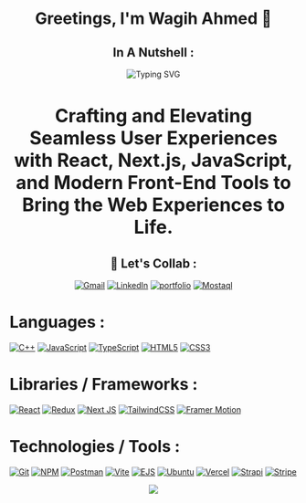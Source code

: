 <h1 align="center" style="border-bottom: none;">Greetings, I'm Wagih Ahmed 👋</h1>

<div align="center">

  ##  In A Nutshell :
  <img src="https://readme-typing-svg.demolab.com?font=Fira+Code&weight=500&size=24&color=9F9AA4&center=true&vCenter=true&width=435&lines=Front+End+Developer" alt="Typing SVG">
   <h3 style="font-size: 32px;">
     Crafting and Elevating Seamless User Experiences with React, Next.js, JavaScript, and Modern Front-End Tools to Bring the Web Experiences to Life.
  </h3>

  ## 🔗 Let's Collab :
  [![Gmail](https://img.shields.io/badge/Gmail-D14836?style=for-the-badge&logo=gmail&logoColor=white)](mailto:awagih851@gmail.com)
  [![LinkedIn](https://img.shields.io/badge/LinkedIn-0077B5?style=for-the-badge&logo=linkedin&logoColor=white)](https://www.linkedin.com/in/wagih-ahmed12/)
  [![portfolio](https://img.shields.io/badge/Portfolio-1F9AA5?style=for-the-badge&logo=about.me&logoColor=white)](https://portfolio-flax-mu-65.vercel.app/)
  [![Mostaql](https://img.shields.io/badge/Mostaql-2EC866?style=for-the-badge&logo=freelancer&logoColor=white)](https://mostaql.com/u/Wagih_Ahmed_M/portfolio)


</div>

# Languages :
[![C++](https://img.shields.io/badge/C++-00599C.svg?style=for-the-badge&logo=cplusplus&logoColor=white)](https://isocpp.org/)
[![JavaScript](https://img.shields.io/badge/javascript-%23323330.svg?style=for-the-badge&logo=javascript&logoColor=%23F7DF1E)](https://developer.mozilla.org/en-US/docs/Web/JavaScript)
[![TypeScript](https://img.shields.io/badge/typescript-%23007ACC.svg?style=for-the-badge&logo=typescript&logoColor=white)](https://www.typescriptlang.org/)
[![HTML5](https://img.shields.io/badge/html5-%23E34F26.svg?style=for-the-badge&logo=html5&logoColor=white)](https://developer.mozilla.org/en-US/docs/Web/HTML)
[![CSS3](https://img.shields.io/badge/css3-%231572B6.svg?style=for-the-badge&logo=css3&logoColor=white)](https://developer.mozilla.org/en-US/docs/Web/CSS)


# Libraries / Frameworks :
[![React](https://img.shields.io/badge/react-%2320232a.svg?style=for-the-badge&logo=react&logoColor=%2361DAFB)](https://react.dev/)
[![Redux](https://img.shields.io/badge/redux-%23593d88.svg?style=for-the-badge&logo=redux&logoColor=white)](https://redux.js.org/introduction/getting-started)
[![Next JS](https://img.shields.io/badge/Next-black?style=for-the-badge&logo=next.js&logoColor=white)](https://nextjs.org/)
[![TailwindCSS](https://img.shields.io/badge/tailwindcss-%2338B2AC.svg?style=for-the-badge&logo=tailwind-css&logoColor=white)](https://tailwindcss.com/)
[![Framer Motion](https://img.shields.io/badge/Framer%20Motion-%23FFB300.svg?style=for-the-badge&logo=framer)](https://motion.dev/)

# Technologies / Tools :
[![Git](https://img.shields.io/badge/git-%23F05033.svg?style=for-the-badge&logo=git&logoColor=white)](https://git-scm.com/)
[![NPM](https://img.shields.io/badge/NPM-%23CB3837.svg?style=for-the-badge&logo=npm&logoColor=white)](https://www.npmjs.com/)
[![Postman](https://img.shields.io/badge/Postman-FF6C37?style=for-the-badge&logo=postman&logoColor=white)](https://www.postman.com/)
[![Vite](https://img.shields.io/badge/vite-%23646CFF.svg?style=for-the-badge&logo=vite&logoColor=white)](https://vite.dev/)
[![EJS](https://img.shields.io/badge/ejs-%23B4CA65.svg?style=for-the-badge&logo=ejs&logoColor=black)](https://ejs.co/)
[![Ubuntu](https://img.shields.io/badge/Ubuntu-E95420?style=for-the-badge&logo=ubuntu&logoColor=white)](https://ubuntu.com/)
[![Vercel](https://img.shields.io/badge/vercel-%23000000.svg?style=for-the-badge&logo=vercel&logoColor=white)](https://vercel.com/)
[![Strapi](https://img.shields.io/badge/strapi-%232E7EEA.svg?style=for-the-badge&logo=strapi&logoColor=white)](https://strapi.io/)
[![Stripe](https://img.shields.io/badge/stripe-626CD9.svg?style=for-the-badge&logo=stripe&logoColor=white)](https://stripe.com/)

<p align="center">
   <img src="https://capsule-render.vercel.app/api?type=waving&color=30:7812f8,100:00D8FF&height=80&section=footer"/>
</p>

